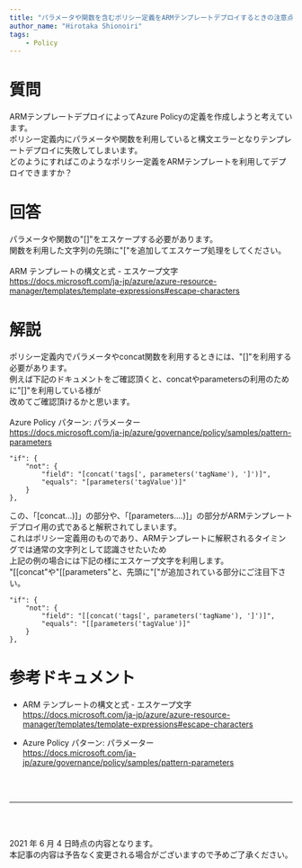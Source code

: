```yaml
---
title: "パラメータや関数を含むポリシー定義をARMテンプレートデプロイするときの注意点"
author_name: "Hirotaka Shionoiri"
tags:
    - Policy
---
```


# 質問
ARMテンプレートデプロイによってAzure Policyの定義を作成しようと考えています。<br>
ポリシー定義内にパラメータや関数を利用していると構文エラーとなりテンプレートデプロイに失敗してしまいます。<br>
どのようにすればこのようなポリシー定義をARMテンプレートを利用してデプロイできますか？

# 回答
パラメータや関数の"[]"をエスケープする必要があります。<br>
関数を利用した文字列の先頭に"["を追加してエスケープ処理をしてください。<br>
<br>
ARM テンプレートの構文と式 - エスケープ文字<br>
https://docs.microsoft.com/ja-jp/azure/azure-resource-manager/templates/template-expressions#escape-characters


# 解説
ポリシー定義内でパラメータやconcat関数を利用するときには、"[]"を利用する必要があります。<br>
例えば下記のドキュメントをご確認頂くと、concatやparametersの利用のために"[]"を利用している様が<br>
改めてご確認頂けるかと思います。<br>
<br>
Azure Policy パターン: パラメーター<br>
https://docs.microsoft.com/ja-jp/azure/governance/policy/samples/pattern-parameters

```
"if": {
    "not": {
        "field": "[concat('tags[', parameters('tagName'), ']')]",
        "equals": "[parameters('tagValue')]"
    }
},
```
この、「[concat...)]」の部分や、「[parameters....)]」の部分がARMテンプレートデプロイ用の式であると解釈されてしまいます。<br>
これはポリシー定義用のものであり、ARMテンプレートに解釈されるタイミングでは通常の文字列として認識させたいため<br>
上記の例の場合には下記の様にエスケープ文字を利用します。<br>
"[[concat"や"[[parameters"と、先頭に"["が追加されている部分にご注目下さい。

```
"if": {
    "not": {
        "field": "[[concat('tags[', parameters('tagName'), ']')]",
        "equals": "[[parameters('tagValue')]"
    }
},
```

# 参考ドキュメント
- ARM テンプレートの構文と式 - エスケープ文字<br>
https://docs.microsoft.com/ja-jp/azure/azure-resource-manager/templates/template-expressions#escape-characters

- Azure Policy パターン: パラメーター<br>
https://docs.microsoft.com/ja-jp/azure/governance/policy/samples/pattern-parameters


<br>
<br>

---

<br>
<br>

2021 年 6 月 4 日時点の内容となります。<br>
本記事の内容は予告なく変更される場合がございますので予めご了承ください。

<br>
<br>